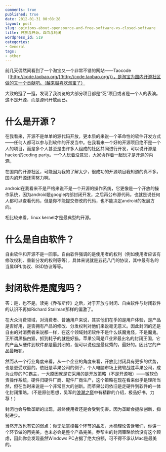 ```yaml
---
comments: true
published: true
date: 2012-01-31 00:08:28
layout: post
slug: opinions-about-opensource-and-free-software-vs-closed-software
title: 开放与开源，自由与封闭
wordpress_id: 519
categories:
- General
tags:
- other
---
```


前几天偶然间看到了一个淘宝又一个非常不错的网站——Taocode（[http://code.taobao.org/](http://code.taobao.org/)），是淘宝为国内开源社区做的又一个贡献吧。（越来越喜欢淘宝了）

大致的逛了一逛，发现了我浏览的大部分项目都是“死”项目或者是一个人的表演。这不是开源，而是源码开放而已。


# 什么是开源？


在我看来，开源不是单单的源代码开放，更本质的来说一个革命性的软件开发方式——任何人都可以参与到软件的开发当中。在我看来一个好的开源项目绝不是一个人的项目，而是多个人甚至是由许多人组成的社区共同进行开发，可以说开源是hacker的coding party。一个人玩着没意思，大家协作着一起玩才是开源的内涵。

在国内的开源社区，可能因为我的了解太少，很成功的开源项目我知道的真不多。国内的开源还需努力啊。

android在我看来不是严格来说不是一个开源的操作系统，它更像是一个开放的操作系统，因为android是google内部封闭开发，之后再公布源代码，也就是说任何人都可以查看代码，但是你不能提交修改的代码，也不能决定android的发展方向。

相比较来看，linux kernel才是最典型的开源。


# 什么是自由软件？


自由软件和开源不是一回事。自由软件强调的是使用者的权利（例如使用者应该有修改权利、重新分发的权利等等），具体来说就是五花八门的协议，其中最有名的当属GPL协议、BSD协议等等。


# 封闭软件是魔鬼吗？


答：是，也不是。读完《乔布斯传》之后，对于开放与封闭、自由软件与封闭软件的认识不再如Richard Stallman那样的偏激了。

在大众消费领域，对消费者、普通用户来说，其实他们在乎的是用户体验，是产品是否好用，是否拥有产品的修改、分发权利对他们来说毫无意义。因此封闭的还是自由的对消费者来说都一样，在这个领域封闭软件不是什么妖魔鬼怪，不是魔鬼。正所谓黑猫白猫，抓到耗子的就是好猫。苹果公司是IT业界最出名的封闭王国，它的产品从硬件到软件都是最封闭的，但可以说也是最优秀的，最好的。因此它的产品最畅销。

然而从一个行业角度来看，从一个企业的角度来看，开放比封闭具有更多的优势，也是更受欢迎的。依旧是苹果公司的例子，个人电脑市场上微软战胜苹果公司，成为业界的PC霸主，一大原因就是它采用的是开放策略（不是开源哦）——微软负责操作系统，硬件归硬件厂商、配件厂商生产，这个策略在现在看来似乎是理所当然，但在当时来说是一个非常巨大的创新。而苹果公司依旧是走硬件到软件的一体化封闭策略。（不是原创思想，吴军的[浪潮之巅](http://book.douban.com/subject/6709783/)中有精辟的介绍，极品好书，力荐！）

封闭也会导致垄断的出现，最终使用者还是会受到伤害。因为垄断会扼杀创新，抑制进步。

当然开放也有它的弱点：你无法掌控每个环节的品质，木桶理论告诉我们，你讲一个环节做的再完美，也未必会是整个产品完美。乔帮主的封闭策略恰恰没有这个顾虑，因此你会发现虽然Windows PC占据了绝大份额，可不得不承认Mac是最美的。

